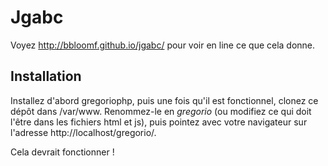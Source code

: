 # Jgabc

Voyez http://bbloomf.github.io/jgabc/ pour voir en line ce que cela donne.

## Installation

Installez d'abord gregoriophp, puis une fois qu'il est fonctionnel, clonez ce
dépôt dans /var/www. Renommez-le en *gregorio* (ou modifiez ce qui doit l'être
dans les fichiers html et js), puis pointez avec votre navigateur
sur l'adresse
http://localhost/gregorio/.

Cela devrait fonctionner !
